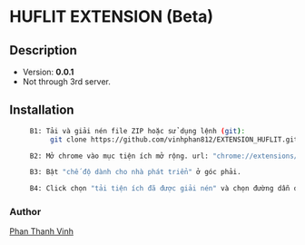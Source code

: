 # HUFLIT EXTENSION (Beta)

## Description

-    Version: **0.0.1**
-    Not through 3rd server.

## Installation

```bash
     B1: Tải và giải nén file ZIP hoặc sử dụng lệnh (git):
          git clone https://github.com/vinhphan812/EXTENSION_HUFLIT.git
```

```bash
     B2: Mở chrome vào mục tiện ích mở rộng. url: "chrome://extensions/".
```

```bash
     B3: Bật "chế độ dành cho nhà phát triển" ở góc phải.
```

```bash
     B4: Click chọn "tải tiện ích đã được giải nén" và chọn đường dẫn đến folder giải nén ban nảy.
```

### Author

[Phan Thanh Vinh](https://www.facebook.com/100008074634782/)
